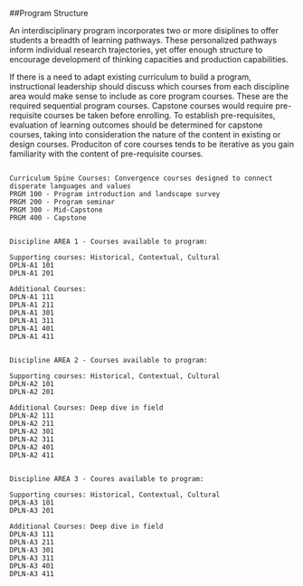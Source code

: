 ##Program Structure

An interdisciplinary program incorporates two or more disiplines to offer students a breadth of learning pathways. These personalized pathways inform individual research trajectories, yet offer enough structure to encourage development of thinking capacities and production capabilities.

If there is a need to adapt existing curriculum to build a program, instructional leadership should discuss which courses from each discipline area would make sense to include as core program courses. These are the required sequential program courses. Capstone courses would require pre-requisite courses be taken before enrolling. To establish pre-requisites, evaluation of learning outcomes should be determined for capstone courses, taking into consideration the nature of the content in existing or design courses. Produciton of core courses tends to be iterative as you gain familiarity with the content of pre-requisite courses.

```

Curriculum Spine Courses: Convergence courses designed to connect disperate languages and values
PRGM 100 - Program introduction and landscape survey
PRGM 200 - Program seminar
PRGM 300 - Mid-Capstone
PRGM 400 - Capstone

```
```

Discipline AREA 1 - Courses available to program:

Supporting courses: Historical, Contextual, Cultural
DPLN-A1 101
DPLN-A1 201

Additional Courses:
DPLN-A1 111
DPLN-A1 211
DPLN-A1 301
DPLN-A1 311
DPLN-A1 401
DPLN-A1 411

```
```

Discipline AREA 2 - Courses available to program:

Supporting courses: Historical, Contextual, Cultural
DPLN-A2 101
DPLN-A2 201

Additional Courses: Deep dive in field
DPLN-A2 111
DPLN-A2 211
DPLN-A2 301
DPLN-A2 311
DPLN-A2 401
DPLN-A2 411

```

```

Discipline AREA 3 - Coures available to program:

Supporting courses: Historical, Contextual, Cultural
DPLN-A3 101
DPLN-A3 201

Additional Courses: Deep dive in field
DPLN-A3 111
DPLN-A3 211
DPLN-A3 301
DPLN-A3 311
DPLN-A3 401
DPLN-A3 411

```
